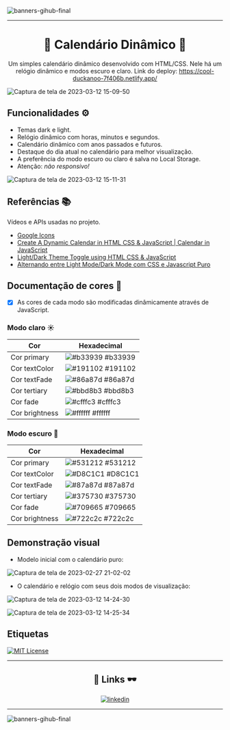 
![banners-gihub-final](https://user-images.githubusercontent.com/100351576/198029195-06625761-f2a2-4e25-8729-e6ad58541c57.gif)

***

<div align="center">
  
# 📅 Calendário Dinâmico 📅

Um simples calendário dinâmico desenvolvido com HTML/CSS. Nele há um relógio dinâmico e modos escuro e claro.
  Link do deploy: https://cool-duckanoo-7f406b.netlify.app/
  
</div>

![Captura de tela de 2023-03-12 15-09-50](https://user-images.githubusercontent.com/100351576/224563941-3835b476-2384-422c-b0f8-bd13242b524c.png)




## Funcionalidades ⚙️

- Temas dark e light.
- Relógio dinâmico com horas, minutos e segundos.
- Calendário dinâmico com anos passados e futuros.
- Destaque do dia atual no calendário para melhor visualização.
- A preferência do modo escuro ou claro é salva no Local Storage.
- Atenção: *não responsivo!*


![Captura de tela de 2023-03-12 15-11-31](https://user-images.githubusercontent.com/100351576/224564033-f417729e-0429-4665-95ba-f19aaf2f57fd.png)



## Referências 📚

Vídeos e APIs usadas no projeto. 

 - [Google Icons](https://fonts.google.com/icons) 
 - [Create A Dynamic Calendar in HTML CSS & JavaScript | Calendar in JavaScript](https://youtu.be/Z1BGAivZRlE)
 - [Light/Dark Theme Toggle using HTML CSS & JavaScript](https://www.youtube.com/watch?v=CUEJkJ9HDbY)
 - [Alternando entre Light Mode/Dark Mode com CSS e Javascript Puro](https://www.youtube.com/watch?v=JrIHtMNJbkU)

## Documentação de cores 🌈

- [x]  As cores de cada modo são modificadas dinâmicamente através de JavaScript.

### Modo claro ☀️

| Cor               | Hexadecimal                                                |
| ----------------- | ---------------------------------------------------------------- |
| Cor primary       | ![#b33939](https://via.placeholder.com/10/b33939?text=+) #b33939 |
| Cor textColor       | ![#191102](https://via.placeholder.com/10/191102?text=+) #191102 |
| Cor textFade       | ![#86a87d](https://via.placeholder.com/10/86a87d?text=+) #86a87d |
| Cor tertiary       | ![#bbd8b3](https://via.placeholder.com/10/bbd8b3?text=+) #bbd8b3 |
| Cor fade       | ![#cfffc3](https://via.placeholder.com/10/cfffc3?text=+) #cfffc3 |
| Cor brightness       | ![#ffffff](https://via.placeholder.com/10/ffffff?text=+) #ffffff |

### Modo escuro 🌙

| Cor               | Hexadecimal                                                |
| ----------------- | ---------------------------------------------------------------- |
| Cor primary       | ![#531212](https://via.placeholder.com/10/531212?text=+) #531212 |
| Cor textColor       | ![#D8C1C1](https://via.placeholder.com/10/D8C1C1?text=+) #D8C1C1 |
| Cor textFade       | ![#87a87d](https://via.placeholder.com/10/87a87d?text=+) #87a87d |
| Cor tertiary       | ![#375730](https://via.placeholder.com/10/375730?text=+) #375730 |
| Cor fade       | ![#709665](https://via.placeholder.com/10/709665?text=+) #709665 |
| Cor brightness       | ![#722c2c](https://via.placeholder.com/10/722c2c?text=+) #722c2c |



## Demonstração visual

- Modelo inicial com o calendário puro:


![Captura de tela de 2023-02-27 21-02-02](https://user-images.githubusercontent.com/100351576/224564264-ca052770-405b-4e14-8629-e4a63b23b353.png)


- O calendário e relógio com seus dois modos de visualização:

![Captura de tela de 2023-03-12 14-24-30](https://user-images.githubusercontent.com/100351576/224564278-b404bb9c-3665-44e0-b85d-d480de310718.png)

![Captura de tela de 2023-03-12 14-25-34](https://user-images.githubusercontent.com/100351576/224564282-4ba95f14-3870-4253-af83-96ae1ff293f2.png)


## Etiquetas


[![MIT License](https://img.shields.io/badge/License-MIT-green.svg)](https://choosealicense.com/licenses/mit/)






---

<div align="center">

## 🔗 Links 🕶️

</div>

<div align="center">
      
[![linkedin](https://img.shields.io/badge/linkedin-0A66C2?style=for-the-badge&logo=linkedin&logoColor=white)](https://www.linkedin.com/in/ias-cristina)
      
</div>

---

![banners-gihub-final](https://user-images.githubusercontent.com/100351576/198029195-06625761-f2a2-4e25-8729-e6ad58541c57.gif)
